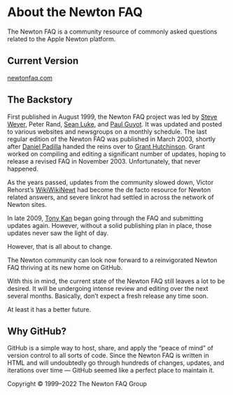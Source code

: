 
# About the Newton FAQ

The Newton FAQ is a community resource of commonly asked questions related to the Apple Newton platform.

## Current Version

[newtonfaq.com](http://newtonfaq.com/)

## The Backstory

First published in August 1999, the Newton FAQ project was led by [Steve Weyer](http://communicrossings.com/html/newton/index.htm), Peter Rand, [Sean Luke](http://www.cs.gmu.edu/~sean/), and [Paul Guyot](http://www.kallisys.com/). It was updated and posted to various websites and newsgroups on a monthly schedule. The last regular edition of the Newton FAQ was published in March 2003, shortly after [Daniel Padilla](http://dev.newtontalk.net/dpadilla/) handed the reins over to [Grant Hutchinson](http://splorp.com/). Grant worked on compiling and editing a significant number of updates, hoping to release a revised FAQ in November 2003. Unfortunately, that never happened.

As the years passed, updates from the community slowed down, Victor Rehorst’s [WikiWikiNewt](http://tools.unna.org/wikiwikinewt/) had become the de facto resource for Newton related answers, and severe linkrot had settled in across the network of Newton sites.

In late 2009, [Tony Kan](http://myapplenewton.blogspot.com/) began going through the FAQ and submitting updates again. However, without a solid publishing plan in place, those updates never saw the light of day.

However, that is all about to change.

The Newton community can look now forward to a reinvigorated Newton FAQ thriving at its new home on GitHub.

With this in mind, the current state of the Newton FAQ still leaves a lot to be desired. It will be undergoing intense review and editing over the next several months. Basically, don’t expect a fresh release any time soon.

At least it has a better future.

## Why GitHub?

GitHub is a simple way to host, share, and apply the “peace of mind” of version control to all sorts of code. Since the Newton FAQ is written in HTML and will undoubtedly go through hundreds of changes, updates, and iterations over time — GitHub seemed like a perfect place to maintain it.


Copyright © 1999–2022 The Newton FAQ Group
